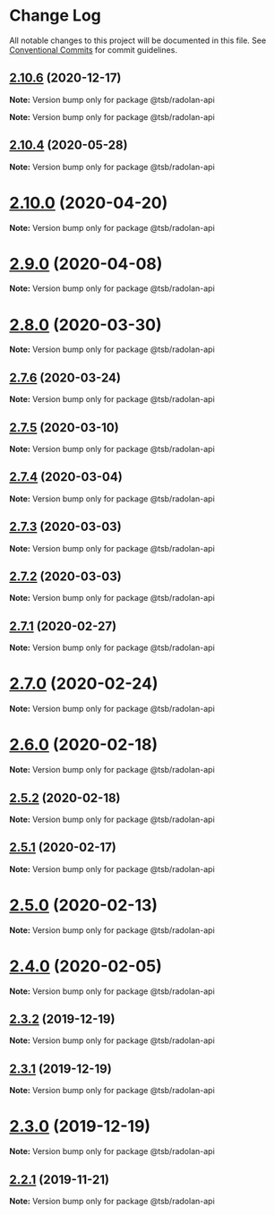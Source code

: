 # Change Log

All notable changes to this project will be documented in this file.
See [Conventional Commits](https://conventionalcommits.org) for commit guidelines.

## [2.10.6](https://github.com/technologiestiftung/flusshygiene/compare/v2.10.5...v2.10.6) (2020-12-17)

**Note:** Version bump only for package @tsb/radolan-api







**Note:** Version bump only for package @tsb/radolan-api





## [2.10.4](https://github.com/technologiestiftung/flusshygiene/compare/v2.10.0...v2.10.4) (2020-05-28)

**Note:** Version bump only for package @tsb/radolan-api





# [2.10.0](https://github.com/technologiestiftung/flusshygiene/compare/v2.9.0...v2.10.0) (2020-04-20)

**Note:** Version bump only for package @tsb/radolan-api





# [2.9.0](https://github.com/technologiestiftung/flusshygiene/compare/v2.8.0...v2.9.0) (2020-04-08)

**Note:** Version bump only for package @tsb/radolan-api





# [2.8.0](https://github.com/technologiestiftung/flusshygiene/compare/v2.7.6...v2.8.0) (2020-03-30)

**Note:** Version bump only for package @tsb/radolan-api





## [2.7.6](https://github.com/technologiestiftung/flusshygiene/compare/v2.7.5...v2.7.6) (2020-03-24)

**Note:** Version bump only for package @tsb/radolan-api





## [2.7.5](https://github.com/technologiestiftung/flusshygiene/compare/v2.7.4...v2.7.5) (2020-03-10)

**Note:** Version bump only for package @tsb/radolan-api





## [2.7.4](https://github.com/technologiestiftung/flusshygiene/compare/v2.7.3...v2.7.4) (2020-03-04)

**Note:** Version bump only for package @tsb/radolan-api





## [2.7.3](https://github.com/technologiestiftung/flusshygiene/compare/v2.7.1...v2.7.3) (2020-03-03)

**Note:** Version bump only for package @tsb/radolan-api





## [2.7.2](https://github.com/technologiestiftung/flusshygiene/compare/v2.7.1...v2.7.2) (2020-03-03)

**Note:** Version bump only for package @tsb/radolan-api





## [2.7.1](https://github.com/technologiestiftung/flusshygiene/compare/v2.7.0...v2.7.1) (2020-02-27)

**Note:** Version bump only for package @tsb/radolan-api





# [2.7.0](https://github.com/technologiestiftung/flusshygiene/compare/v2.6.0...v2.7.0) (2020-02-24)

**Note:** Version bump only for package @tsb/radolan-api





# [2.6.0](https://github.com/technologiestiftung/flusshygiene/compare/v2.5.2...v2.6.0) (2020-02-18)

**Note:** Version bump only for package @tsb/radolan-api





## [2.5.2](https://github.com/technologiestiftung/flusshygiene/compare/v2.5.1...v2.5.2) (2020-02-18)

**Note:** Version bump only for package @tsb/radolan-api





## [2.5.1](https://github.com/technologiestiftung/flusshygiene/compare/v2.5.0...v2.5.1) (2020-02-17)

**Note:** Version bump only for package @tsb/radolan-api





# [2.5.0](https://github.com/technologiestiftung/flusshygiene/compare/v2.4.0...v2.5.0) (2020-02-13)

**Note:** Version bump only for package @tsb/radolan-api





# [2.4.0](https://github.com/technologiestiftung/flusshygiene/compare/v2.3.2...v2.4.0) (2020-02-05)

**Note:** Version bump only for package @tsb/radolan-api





## [2.3.2](https://github.com/technologiestiftung/flusshygiene/compare/v2.3.1...v2.3.2) (2019-12-19)

**Note:** Version bump only for package @tsb/radolan-api





## [2.3.1](https://github.com/technologiestiftung/flusshygiene/compare/v2.3.0...v2.3.1) (2019-12-19)

**Note:** Version bump only for package @tsb/radolan-api





# [2.3.0](https://github.com/technologiestiftung/flusshygiene/compare/v2.2.1...v2.3.0) (2019-12-19)

**Note:** Version bump only for package @tsb/radolan-api





## [2.2.1](https://github.com/technologiestiftung/flusshygiene/compare/v2.2.0...v2.2.1) (2019-11-21)

**Note:** Version bump only for package @tsb/radolan-api
